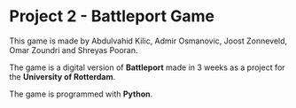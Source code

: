 # Project 2 - Battleport Game

This game is made by Abdulvahid Kilic, Admir Osmanovic, Joost Zonneveld, Omar Zoundri and Shreyas Pooran.

The game is a digital version of **Battleport** made in 3 weeks as a project for the **University of Rotterdam**.

The game is programmed with **Python**.
